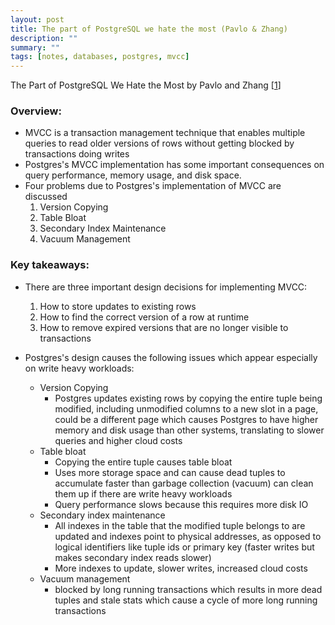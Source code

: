 ```yaml
---
layout: post
title: The part of PostgreSQL we hate the most (Pavlo & Zhang)
description: ""
summary: ""
tags: [notes, databases, postgres, mvcc]
---
```


The Part of PostgreSQL We Hate the Most by Pavlo and Zhang [[1]]

### Overview:

- MVCC is a transaction management technique that enables multiple queries to read
  older versions of rows without getting blocked by transactions doing writes
- Postgres's MVCC implementation has some important consequences on query performance,
  memory usage, and disk space.
- Four problems due to Postgres's implementation of MVCC are discussed
  1. Version Copying
  2. Table Bloat
  3. Secondary Index Maintenance
  4. Vacuum Management

### Key takeaways:

- There are three important design decisions for implementing MVCC:

  1. How to store updates to existing rows
  2. How to find the correct version of a row at runtime
  3. How to remove expired versions that are no longer visible to transactions

- Postgres's design causes the following issues which appear especially on
  write heavy workloads:
  - Version Copying
    - Postgres updates existing rows by copying the entire tuple being modified,
      including unmodified columns to a new slot in a page, could be a different page
      which causes Postgres to have higher memory and disk usage than other systems,
      translating to slower queries and higher cloud costs
  - Table bloat
    - Copying the entire tuple causes table bloat
    - Uses more storage space and can cause dead tuples to accumulate faster
      than garbage collection (vacuum) can clean them up if there are write heavy
      workloads
    - Query performance slows because this requires more disk IO
  - Secondary index maintenance
    - All indexes in the table that the modified tuple belongs to are updated and
      indexes point to physical addresses, as opposed to logical identifiers like
      tuple ids or primary key (faster writes but makes secondary index reads slower)
    - More indexes to update, slower writes, increased cloud costs
  - Vacuum management
    - blocked by long running transactions which results in more dead tuples and stale
      stats which cause a cycle of more long running transactions

[1]: https://www.cs.cmu.edu/~pavlo/blog/2023/04/the-part-of-postgresql-we-hate-the-most.html
